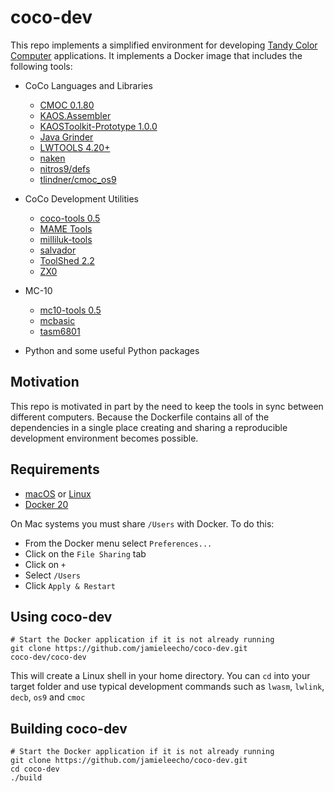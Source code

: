 # coco-dev
This repo implements a simplified environment for developing [Tandy
Color Computer](https://en.wikipedia.org/wiki/TRS-80_Color_Computer)
applications. It implements a Docker image that includes the following tools:
* CoCo Languages and Libraries
  * [CMOC 0.1.80](http://perso.b2b2c.ca/~sarrazip/dev/cmoc.html)
  * [KAOS.Assembler](https://github.com/ChetSimpson/KAOS.Assembler)
  * [KAOSToolkit-Prototype 1.0.0](https://github.com/ChetSimpson/KAOSToolkit-Prototype)
  * [Java Grinder](http://www.mikekohn.net/micro/java_grinder.php)
  * [LWTOOLS 4.20+](http://lwtools.projects.l-w.ca)
  * [naken](http://www.mikekohn.net/micro/naken_asm.php)
  * [nitros9/defs](https://sourceforge.net/p/nitros9/code/ci/default/tree/defs/)
  * [tlindner/cmoc\_os9](https://github.com/tlindner/cmoc_os9)

* CoCo Development Utilities
  * [coco-tools 0.5](https://github.com/jamieleecho/coco-tools)
  * [MAME Tools](https://packages.ubuntu.com/xenial/utils/mame-tools)
  * [milliluk-tools](https://github.com/milliluk/milliluk-tools)
  * [salvador](https://github.com/emmanuel-marty/salvador)
  * [ToolShed 2.2](https://sourceforge.net/p/toolshed/wiki/Home/)
  * [ZX0](https://github.com/einar-saukas/ZX0)

* MC-10
  * [mc10-tools 0.5](https://github.com/jamieleecho/mc10-tools)
  * [mcbasic](https://github.com/gregdionne/mcbasic)
  * [tasm6801](https://github.com/gregdionne/tasm6801)

* Python and some useful Python packages


## Motivation
This repo is motivated in part by the need to keep the tools in sync
between different computers. Because the Dockerfile contains all of the
dependencies in a single place creating and sharing a reproducible
development environment becomes possible.


## Requirements
* [macOS](https://www.apple.com/macos/high-sierra/) or
  [Linux](https://www.debian.org)
* [Docker 20](https://www.docker.com)

On Mac systems you must share `/Users` with Docker. To do this:
* From the Docker menu select `Preferences...`
* Click on the `File Sharing` tab
* Click on `+`
* Select `/Users`
* Click `Apply & Restart`


## Using coco-dev
```
# Start the Docker application if it is not already running
git clone https://github.com/jamieleecho/coco-dev.git
coco-dev/coco-dev
```
This will create a Linux shell in your home directory. You can `cd` into
your target folder and use typical development commands such as `lwasm`,
`lwlink`, `decb`, `os9` and `cmoc`


## Building coco-dev
```
# Start the Docker application if it is not already running
git clone https://github.com/jamieleecho/coco-dev.git
cd coco-dev
./build
```

